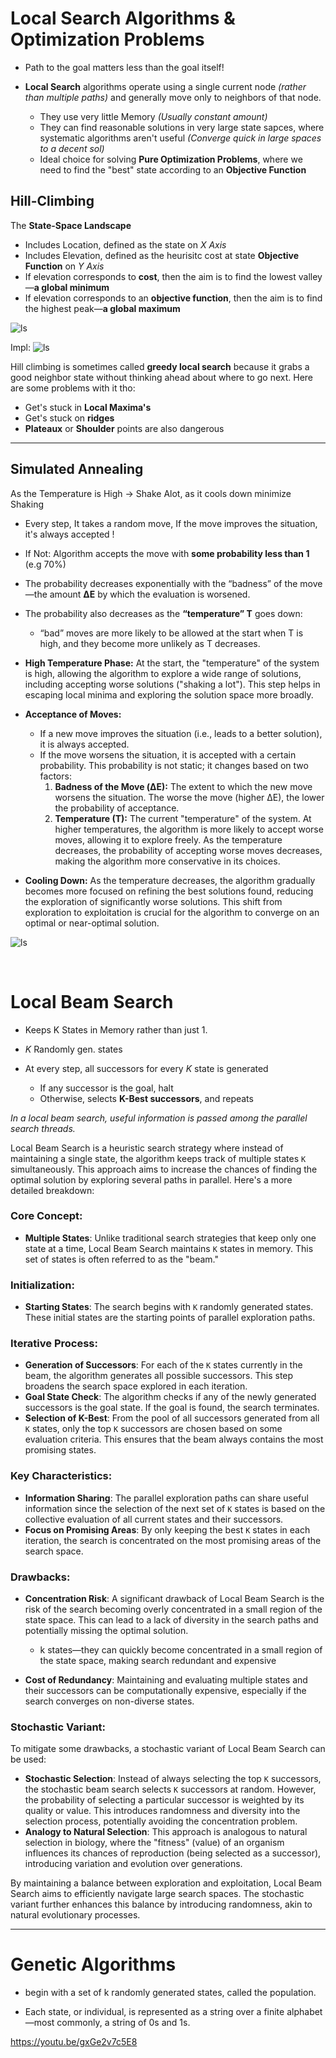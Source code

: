 # Local Search Algorithms & Optimization Problems

* Path to the goal matters less than the goal itself!

* **Local Search** algorithms operate using a single current node *(rather than multiple paths)* and generally move only to neighbors of that node.
    - They use very little Memory *(Usually constant amount)*
    - They can find reasonable solutions in very large state sapces, where systematic algorithms aren't useful *(Converge quick in large spaces to a decent sol)*
    - Ideal choice for solving **Pure Optimization Problems**, where we need to find the "best" state according to an **Objective Function**

## Hill-Climbing

The **State-Space Landscape**
- Includes Location, defined as the state on *X Axis*
- Includes Elevation, defined as the heurisitc cost at state **Objective Function** on *Y Axis*
- If elevation corresponds to **cost**, then the aim is to find the lowest valley—**a global minimum**
- If elevation corresponds to an **objective function**, then the aim is to find the highest peak—**a global maximum**

![ls](./static/AI_22.png)

Impl:
![ls](./static/AI_23.png)


Hill climbing is sometimes called **greedy local search** because it grabs a good neighbor state without thinking ahead about where to go next. Here are some problems with it tho:

- Get's stuck in **Local Maxima's**
- Get's stuck on **ridges**
- **Plateaux** or **Shoulder** points are also dangerous

---

## Simulated Annealing

As the Temperature is High -> Shake Alot, as it cools down minimize Shaking

- Every step, It takes a random move, If the move improves the situation, it's always accepted !
- If Not: Algorithm accepts the move with **some probability less than 1** (e.g 70%)

-  The probability decreases exponentially with the “badness” of the move—the amount **ΔE** by which the evaluation is worsened.

- The probability also decreases as the **“temperature” T** goes down: 
    * “bad” moves are more likely to be allowed at the start when T is high, and they become more unlikely as T decreases.

- **High Temperature Phase:** At the start, the "temperature" of the system is high, allowing the algorithm to explore a wide range of solutions, including accepting worse solutions ("shaking a lot"). This step helps in escaping local minima and exploring the solution space more broadly.

- **Acceptance of Moves:**
    - If a new move improves the situation (i.e., leads to a better solution), it is always accepted.
    - If the move worsens the situation, it is accepted with a certain probability. This probability is not static; it changes based on two factors:
        1. **Badness of the Move (ΔE):** The extent to which the new move worsens the situation. The worse the move (higher ΔE), the lower the probability of acceptance.
        2. **Temperature (T):** The current "temperature" of the system. At higher temperatures, the algorithm is more likely to accept worse moves, allowing it to explore freely. As the temperature decreases, the probability of accepting worse moves decreases, making the algorithm more conservative in its choices.

- **Cooling Down:** As the temperature decreases, the algorithm gradually becomes more focused on refining the best solutions found, reducing the exploration of significantly worse solutions. This shift from exploration to exploitation is crucial for the algorithm to converge on an optimal or near-optimal solution.

![ls](./static/AI_24.png)


<br>

# Local Beam Search

- Keeps K States in Memory rather than just 1.
- *K* Randomly gen. states

- At every step, all successors for every *K* state is generated
    - If any successor is the goal, halt
    - Otherwise, selects **K-Best successors**, and repeats

*In a local beam search, useful information is passed among the parallel search threads.*



Local Beam Search is a heuristic search strategy where instead of maintaining a single state, the algorithm keeps track of multiple states `K` simultaneously. This approach aims to increase the chances of finding the optimal solution by exploring several paths in parallel. Here's a more detailed breakdown:

### Core Concept:
- **Multiple States**: Unlike traditional search strategies that keep only one state at a time, Local Beam Search maintains `K` states in memory. This set of states is often referred to as the "beam."

### Initialization:
- **Starting States**: The search begins with `K` randomly generated states. These initial states are the starting points of parallel exploration paths.

### Iterative Process:
- **Generation of Successors**: For each of the `K` states currently in the beam, the algorithm generates all possible successors. This step broadens the search space explored in each iteration.
- **Goal State Check**: The algorithm checks if any of the newly generated successors is the goal state. If the goal is found, the search terminates.
- **Selection of K-Best**: From the pool of all successors generated from all `K` states, only the top `K` successors are chosen based on some evaluation criteria. This ensures that the beam always contains the most promising states.

### Key Characteristics:
- **Information Sharing**: The parallel exploration paths can share useful information since the selection of the next set of `K` states is based on the collective evaluation of all current states and their successors.
- **Focus on Promising Areas**: By only keeping the best `K` states in each iteration, the search is concentrated on the most promising areas of the search space.

### Drawbacks:
- **Concentration Risk**: A significant drawback of Local Beam Search is the risk of the search becoming overly concentrated in a small region of the state space. This can lead to a lack of diversity in the search paths and potentially missing the optimal solution.

    - k states—they can quickly become concentrated in a small region 
of the state space, making search redundant and expensive
- **Cost of Redundancy**: Maintaining and evaluating multiple states and their successors can be computationally expensive, especially if the search converges on non-diverse states.

### Stochastic Variant:
To mitigate some drawbacks, a stochastic variant of Local Beam Search can be used:
- **Stochastic Selection**: Instead of always selecting the top `K` successors, the stochastic beam search selects `K` successors at random. However, the probability of selecting a particular successor is weighted by its quality or value. This introduces randomness and diversity into the selection process, potentially avoiding the concentration problem.
- **Analogy to Natural Selection**: This approach is analogous to natural selection in biology, where the "fitness" (value) of an organism influences its chances of reproduction (being selected as a successor), introducing variation and evolution over generations.

By maintaining a balance between exploration and exploitation, Local Beam Search aims to efficiently navigate large search spaces. The stochastic variant further enhances this balance by introducing randomness, akin to natural evolutionary processes.

---

# Genetic Algorithms

- begin with a set of k randomly generated states, called the population.

-  Each state, or individual, is represented as a string over a finite alphabet—most commonly, a string of 0s and 1s.

https://youtu.be/gxGe2v7c5E8